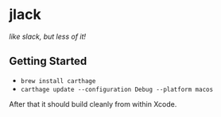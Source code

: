 # jlack
_like slack, but less of it!_

## Getting Started
- `brew install carthage`
- `carthage update --configuration Debug --platform macos`

After that it should build cleanly from within Xcode.